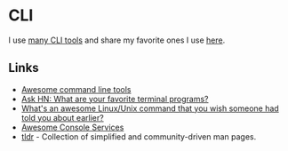 # CLI

I use [many CLI tools](https://github.com/nikitavoloboev/dotfiles/blob/master/nix/darwin.nix#L6) and share my favorite ones I use [here](https://github.com/nikitavoloboev/my-mac-os#command-line-apps).

## Links

* [Awesome command line tools](https://github.com/learn-anything/command-line-tools#readme)
* [Ask HN: What are your favorite terminal programs?](https://news.ycombinator.com/item?id=17011227)
* [What's an awesome Linux/Unix command that you wish someone had told you about earlier?](https://twitter.com/b0rk/status/993165679833567233)
* [Awesome Console Services](https://github.com/chubin/awesome-console-services#readme)
* [tldr](https://github.com/tldr-pages/tldr) - Collection of simplified and community-driven man pages.

